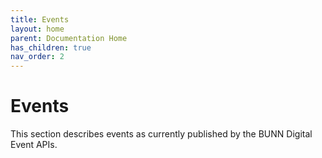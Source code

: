 ```yaml
---
title: Events
layout: home
parent: Documentation Home
has_children: true
nav_order: 2
---
```


# Events

This section describes events as currently published by the BUNN Digital Event APIs.